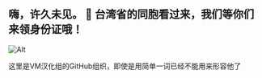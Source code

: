 ## 嗨，许久未见。 👋     台湾省的同胞看过来，我们等你们来领身份证哦！
  ![Alt](https://repobeats.axiom.co/api/embed/34b4b31e98a1c6bdb8838f487632d06729736093.svg "Repobeats analytics image")
  
  这里是VM汉化组的GitHub组织，即使是用简单一词已经不能用来形容他了


<!--

**Here are some ideas to get you started:**

🙋‍♀️ A short introduction - what is your organization all about?
🌈 Contribution guidelines - how can the community get involved?
👩‍💻 Useful resources - where can the community find your docs? Is there anything else the community should know?
🍿 Fun facts - what does your team eat for breakfast?
🧙 Remember, you can do mighty things with the power of [Markdown](https://docs.github.com/github/writing-on-github/getting-started-with-writing-and-formatting-on-github/basic-writing-and-formatting-syntax)
-->
